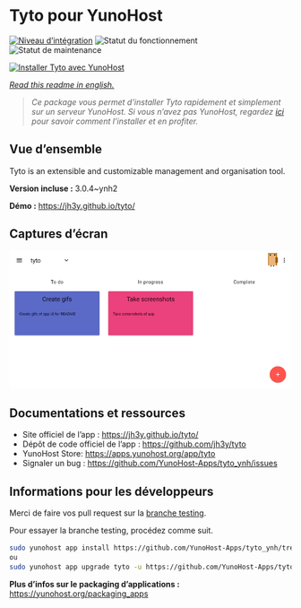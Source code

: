 <!--
N.B.: This README was automatically generated by https://github.com/YunoHost/apps/tree/master/tools/README-generator
It shall NOT be edited by hand.
-->

# Tyto pour YunoHost

[![Niveau d’intégration](https://dash.yunohost.org/integration/tyto.svg)](https://dash.yunohost.org/appci/app/tyto) ![Statut du fonctionnement](https://ci-apps.yunohost.org/ci/badges/tyto.status.svg) ![Statut de maintenance](https://ci-apps.yunohost.org/ci/badges/tyto.maintain.svg)

[![Installer Tyto avec YunoHost](https://install-app.yunohost.org/install-with-yunohost.svg)](https://install-app.yunohost.org/?app=tyto)

*[Read this readme in english.](./README.md)*

> *Ce package vous permet d’installer Tyto rapidement et simplement sur un serveur YunoHost.
Si vous n’avez pas YunoHost, regardez [ici](https://yunohost.org/#/install) pour savoir comment l’installer et en profiter.*

## Vue d’ensemble

Tyto is an extensible and customizable management and organisation tool.

**Version incluse :** 3.0.4~ynh2

**Démo :** https://jh3y.github.io/tyto/

## Captures d’écran

![Capture d’écran de Tyto](./doc/screenshots/screenshot.png)

## Documentations et ressources

* Site officiel de l’app : <https://jh3y.github.io/tyto/>
* Dépôt de code officiel de l’app : <https://github.com/jh3y/tyto>
* YunoHost Store: <https://apps.yunohost.org/app/tyto>
* Signaler un bug : <https://github.com/YunoHost-Apps/tyto_ynh/issues>

## Informations pour les développeurs

Merci de faire vos pull request sur la [branche testing](https://github.com/YunoHost-Apps/tyto_ynh/tree/testing).

Pour essayer la branche testing, procédez comme suit.

``` bash
sudo yunohost app install https://github.com/YunoHost-Apps/tyto_ynh/tree/testing --debug
ou
sudo yunohost app upgrade tyto -u https://github.com/YunoHost-Apps/tyto_ynh/tree/testing --debug
```

**Plus d’infos sur le packaging d’applications :** <https://yunohost.org/packaging_apps>